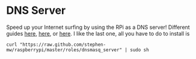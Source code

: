 # DNS Server

Speed up your Internet surfing by using the RPi as a DNS server! Different guides [here](https://www.pcworld.com/article/3200117/linux/how-to-use-raspberry-pi-as-dns-server-with-dnsmasq.html), [here](https://www.1and1.com/digitalguide/server/configuration/how-to-make-your-raspberry-pi-into-a-dns-server/), or [here](https://www.raspberrypi.org/forums/viewtopic.php?t=46154). I like the last one, all you have to do to install is

    curl "https://raw.github.com/stephen-mw/raspberrypi/master/roles/dnsmasq_server" | sudo sh